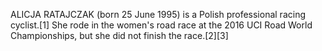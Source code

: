 ALICJA RATAJCZAK (born 25 June 1995) is a Polish professional racing cyclist.[1] She rode in the women's road race at the 2016 UCI Road World Championships, but she did not finish the race.[2][3]
